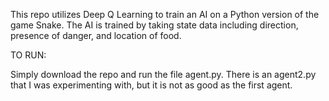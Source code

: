 This repo utilizes Deep Q Learning to train an AI on a Python version of the game Snake.
The AI is trained by taking state data including direction, presence of danger, and location of food.

TO RUN:

Simply download the repo and run the file agent.py. There is an agent2.py that I was experimenting with, but it is not as good as the first agent.
